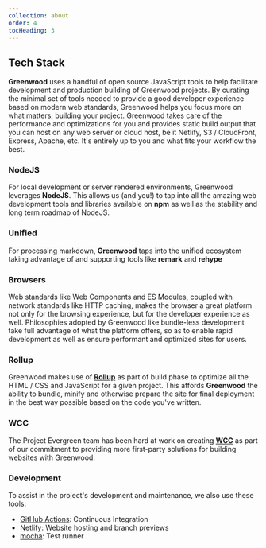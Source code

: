 ```yaml
---
collection: about
order: 4
tocHeading: 3
---
```


## Tech Stack

**Greenwood** uses a handful of open source JavaScript tools to help facilitate development and production building of Greenwood projects.  By curating the minimal set of tools needed to provide a good developer experience based on modern web standards, Greenwood helps you focus more on what matters; building your project.  Greenwood takes care of the performance and optimizations for you and provides static build output that you can host on any web server or cloud host, be it Netlify, S3 / CloudFront, Express, Apache, etc.  It's entirely up to you and what fits your workflow the best.

### NodeJS
For local development or server rendered environments, Greenwood leverages **NodeJS**. This allows us (and you!) to tap into all the amazing web development tools and libraries available on **npm** as well as the stability and long term roadmap of NodeJS.

### Unified
For processing markdown, **Greenwood** taps into the unified ecosystem taking advantage of and supporting tools like **remark** and **rehype**

### Browsers

Web standards like Web Components and ES Modules, coupled with network standards like HTTP caching, makes the browser a great platform not only for the browsing experience, but for the developer experience as well.  Philosophies adopted by Greenwood like bundle-less development take full advantage of what the platform offers, so as to enable rapid development as well as ensure performant and optimized sites for users.


### Rollup
Greenwood makes use of [**Rollup**](https://rollupjs.org/) as part of build phase to optimize all the HTML / CSS and JavaScript for a given project.  This affords **Greenwood** the ability to bundle, minify and otherwise prepare the site for final deployment in the best way possible based on the code you've written.

### WCC
The Project Evergreen team has been hard at work on creating [**WCC**](https://github.com/ProjectEvergreen/wcc) as part of our commitment to providing more first-party solutions for building websites with Greenwood.


### Development
To assist in the project's development and maintenance, we also use these tools:
- [GitHub Actions](https://github.com/features/actions): Continuous Integration
- [Netlify](https://www.netlify.com/): Website hosting and branch previews
- [mocha](https://mochajs.org/): Test runner
